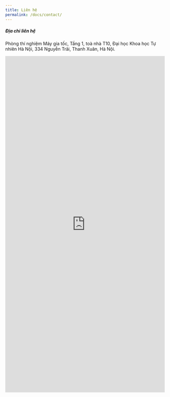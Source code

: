 ```yaml
---
title: Liên hệ
permalink: /docs/contact/
---
```


##### Địa chỉ liên hệ

Phòng thí nghiệm Máy gia tốc,  Tầng 1, toà nhà T10, Đại học Khoa học Tự nhiên Hà Nội, 334 Nguyễn Trãi, Thanh Xuân, Hà Nội.

<iframe src="https://docs.google.com/forms/d/e/1FAIpQLSef1an7S_7ENXQ2lTtbrsLB_oIFNSdDnqLlzJaNUAUBlgczIg/viewform?embedded=true" width="100%" height="1060" frameborder="0" marginheight="0" marginwidth="0">Loading…</iframe>
